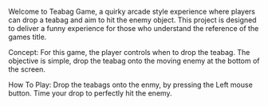 Welcome to Teabag Game, a quirky arcade style experience where players can drop a teabag and aim to hit the enemy object. 
This project is designed to deliver a funny experience for those who understand the reference of the games title.

Concept:
For this game, the player controls when to drop the teabag. The objective is simple, drop the teabag onto the moving enemy at the bottom of the screen. 

How To Play:
Drop the teabags onto the enmy, by pressing the Left mouse button.
Time your drop to perfectly hit the enemy.
